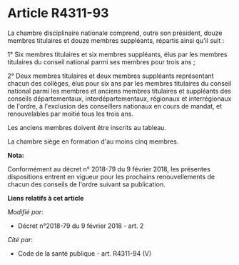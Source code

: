 # Article R4311-93

La chambre disciplinaire nationale comprend, outre son président, douze membres titulaires et douze membres suppléants,
répartis ainsi qu'il suit :

1° Six membres titulaires et six membres suppléants, élus par les membres titulaires du conseil national parmi ses membres
pour trois ans ;

2° Deux membres titulaires et deux membres suppléants représentant chacun des collèges, élus pour six ans par les membres
titulaires du conseil national parmi les membres et anciens membres titulaires et suppléants des conseils départementaux,
interdépartementaux, régionaux et interrégionaux de l'ordre, à l'exclusion des conseillers nationaux en cours de mandat, et
renouvelables par moitié tous les trois ans.

Les anciens membres doivent être inscrits au tableau.

La chambre siège en formation d'au moins cinq membres.

**Nota:**

Conformément au décret n° 2018-79 du 9 février 2018, les présentes dispositions entrent en vigueur pour les prochains
renouvellements de chacun des conseils de l'ordre suivant sa publication.

**Liens relatifs à cet article**

_Modifié par_:

  - Décret n°2018-79 du 9 février 2018 - art. 2

_Cité par_:

  - Code de la santé publique - art. R4311-94 (V)

